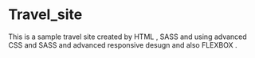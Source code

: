 # Travel_site

This is a sample travel site created by HTML , SASS 
and using advanced CSS and SASS and advanced responsive desugn and also FLEXBOX .